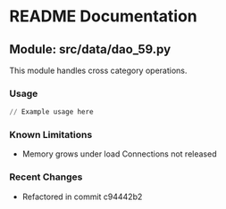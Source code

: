 # README Documentation

## Module: src/data/dao_59.py

This module handles cross category operations.

### Usage

```python
// Example usage here
```

### Known Limitations

- Memory grows under load Connections not released

### Recent Changes

- Refactored in commit c94442b2
